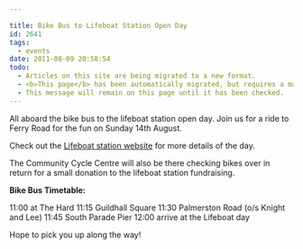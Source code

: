 ```yaml
---

title: Bike Bus to Lifeboat Station Open Day
id: 2641
tags:
  - events
date: 2011-08-09 20:58:54
todo:
  - Articles on this site are being migrated to a new format.
  - <b>This page</b> has been automatically migrated, but requires a manual check-&amp;-tune to ensure the format and links all work as expected.
  - This message will remain on this page until it has been checked.
---
```


All aboard the bike bus to the lifeboat station open day.  Join us for a ride to Ferry Road for the fun on Sunday 14th August.

Check out the [Lifeboat station website](http://www.portsmouthlifeboat.co.uk/) for more details of the day. 

The Community Cycle Centre will also be there checking bikes over in return for a small donation to the lifeboat station fundraising.

**Bike Bus Timetable:**

11:00 at The Hard
11:15 Guildhall Square
11:30 Palmerston Road (o/s Knight and Lee)
11:45 South Parade Pier
12:00 arrive at the Lifeboat day

Hope to pick you up along the way!
